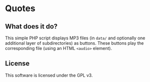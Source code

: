 # Quotes

## What does it do?

This simple PHP script displays MP3 files (in `data/` and optionally one additional
layer of subdirectories) as buttons. These buttons play the corresponding file
(using an HTML `<audio>` element).

## License

This software is licensed under the GPL v3.
